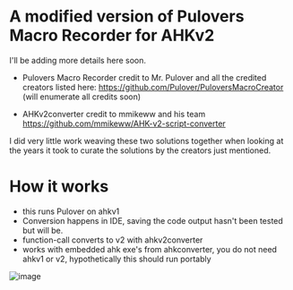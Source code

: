 # A modified version of Pulovers Macro Recorder for AHKv2

I'll be adding more details here soon.

- Pulovers Macro Recorder credit to Mr. Pulover and all the credited creators listed here: https://github.com/Pulover/PuloversMacroCreator
  (will enumerate all credits soon)

- AHKv2converter credit to mmikeww and his team https://github.com/mmikeww/AHK-v2-script-converter

I did very little work weaving these two solutions together when looking at the years it took to curate the solutions by the creators just mentioned. 

# How it works 
- this runs Pulover on ahkv1
- Conversion happens in IDE, saving the code output hasn't been tested but will be. 
- function-call converts to v2 with ahkv2converter 
- works with embedded ahk exe's from ahkconverter, you do not need ahkv1 or v2, hypothetically this should run portably


![image](https://user-images.githubusercontent.com/98753696/235373727-cc79048a-27f9-4567-81ec-54cba90db332.png)
